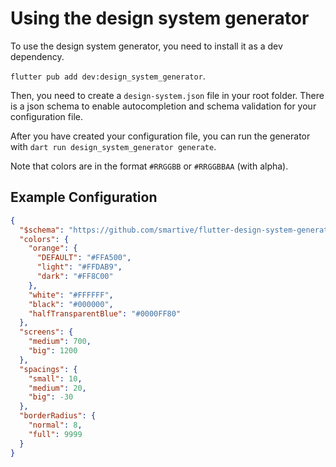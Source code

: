 # Using the design system generator

To use the design system generator, you need to install it as a dev dependency.

`flutter pub add dev:design_system_generator`.

Then, you need to create a `design-system.json` file in your root folder.
There is a json schema to enable autocompletion and schema validation for
your configuration file.

After you have created your configuration file, you can run the generator
with `dart run design_system_generator generate`.

Note that colors are in the format `#RRGGBB` or `#RRGGBBAA` (with alpha).

## Example Configuration

```json
{
  "$schema": "https://github.com/smartive/flutter-design-system-generator/blob/main/design-system.schema.json",
  "colors": {
    "orange": {
      "DEFAULT": "#FFA500",
      "light": "#FFDAB9",
      "dark": "#FF8C00"
    },
    "white": "#FFFFFF",
    "black": "#000000",
    "halfTransparentBlue": "#0000FF80"
  },
  "screens": {
    "medium": 700,
    "big": 1200
  },
  "spacings": {
    "small": 10,
    "medium": 20,
    "big": -30
  },
  "borderRadius": {
    "normal": 8,
    "full": 9999
  }
}
```
